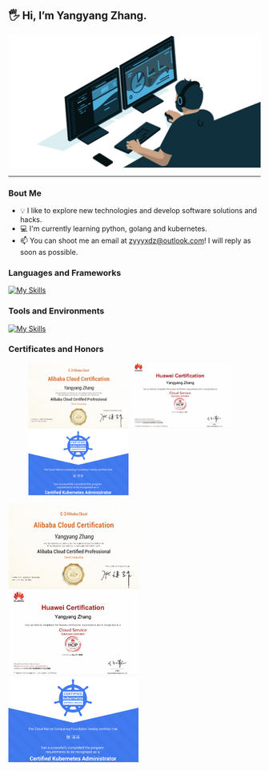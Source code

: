 ## :raised_hand_with_fingers_splayed: Hi, I’m Yangyang Zhang.

<img width="1000" alt="zhangyy" src="data/zhangyy.jpg">

------

### Bout Me

- :bulb: I like to explore new technologies and develop software solutions and hacks.
- :computer: I'm currently learning python, golang and kubernetes.
- :mailbox: You can shoot me an email at zyyyxdz@outlook.com! I will reply as soon as possible.



### Languages and Frameworks

[![My Skills](https://skillicons.dev/icons?i=git,docker,python,django,go,kubernetes)](https://skillicons.dev)



### Tools and Environments

[![My Skills](https://skillicons.dev/icons?i=linux,vim,md,vscode,redis,mysql)](https://skillicons.dev)



### Certificates and Honors

<figure>
<img src="data/cert-aliyun.jpg" width=200/>
<img src="data/cert-huawei.jpg" width=200/>
<img src="data/cert-cka.jpg" width=200/>
</figure>



<img src="data/cert-aliyun.jpg" width="260"/> <img src="data/cert-huawei.jpg" width="260"/> <img src="data/cert-cka.jpg" width="260"/>







